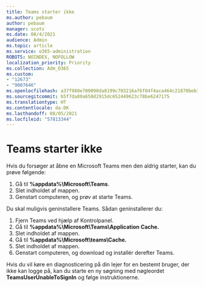 ```yaml
---
title: Teams starter ikke
ms.author: pebaum
author: pebaum
manager: scotv
ms.date: 08/4/2021
audience: Admin
ms.topic: article
ms.service: o365-administration
ROBOTS: NOINDEX, NOFOLLOW
localization_priority: Priority
ms.collection: Adm_O365
ms.custom:
- "12673"
- "9007646"
ms.openlocfilehash: a37f980e700090da8199c703216af6f04f4aca464c21870beb3e907dd7b2d491
ms.sourcegitcommit: b5f7da89a650d2915dc652449623c78be6247175
ms.translationtype: HT
ms.contentlocale: da-DK
ms.lasthandoff: 08/05/2021
ms.locfileid: "57813344"
---
```

# <a name="teams-doesnt-launch"></a>Teams starter ikke

Hvis du forsøger at åbne en Microsoft Teams men den aldrig starter, kan du prøve følgende:

1. Gå til **%appdata%\Microsoft\Teams**.
1. Slet indholdet af mappen.
1. Genstart computeren, og prøv at starte Teams.

Du skal muligvis geninstallere Teams. Sådan geninstallerer du:

1. Fjern Teams ved hjælp af Kontrolpanel.
1. Gå til **%appdata%\Microsoft\Teams\Application Cache.**
1. Slet indholdet af mappen.
1. Gå til **%appdata%\Microsoft\teams\Cache.**
1. Slet indholdet af mappen.
1. Genstart computeren, og download og installér derefter Teams.

Hvis du vil køre en diagnosticering på din lejer for en bestemt bruger, der ikke kan logge på, kan du starte en ny søgning med nøgleordet **TeamsUserUnableToSignIn** og følge instruktionerne.